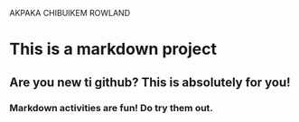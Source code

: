 AKPAKA CHIBUIKEM ROWLAND
# This is a markdown project
## Are you new ti github? This is absolutely for you!
### Markdown activities are fun! Do try them out.

